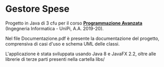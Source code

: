 # Gestore Spese
Progetto in Java di 3 cfu per il corso [**Programmazione Avanzata**](https://elearn.ing.unipi.it/course/view.php?id=430) (Ingegneria Informatica - UniPi, A.A. 2019-20).

Nel file Documentazione.pdf è presente la documentazione del progetto, comprensiva di casi d'uso e schema UML delle classi.

L'applicazione è stata sviluppata usando Java 8 e JavaFX 2.2, oltre alle librerie di terze parti presenti nella cartella libs/
